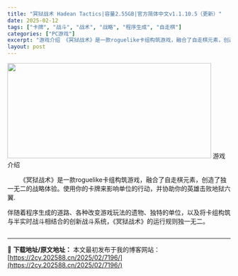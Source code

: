 ```yaml
---
title: "冥狱战术 Hadean Tactics|容量2.55GB|官方简体中文v1.1.10.5（更新）"
date: 2025-02-12
tags: ["卡牌", "战斗", "战术", "战略", "程序生成", "自走棋"]
categories: ["PC游戏"]
excerpt: "游戏介绍 《冥狱战术》是一款roguelike卡组构筑游戏，融合了自走棋元素，创造了独一无二的战略体验。使用你的卡牌来影响单位的行动，并协助你的英雄击败地狱六翼. 伴随着程序生成的道路、各种改变游戏玩法的遗物、独特的单位，以及将卡组构筑与半实时战斗相结合的创新战斗系统，《冥狱战术》的运行规则独一无二&hellip;"
layout: post
---
```


<img class="aligncenter size-full wp-image-7503" src="https://2cy.202588.cn/wp-content/uploads/2025/02/2025021314473487.webp" alt="" width="460" height="215" />
游戏介绍
<p style="white-space: normal; text-indent: 2em; text-align: left;">《冥狱战术》是一款roguelike卡组构筑游戏，融合了自走棋元素，创造了独一无二的战略体验。使用你的卡牌来影响单位的行动，并协助你的英雄击败地狱六翼.</p>
伴随着程序生成的道路、各种改变游戏玩法的遗物、独特的单位，以及将卡组构筑与半实时战斗相结合的创新战斗系统，《冥狱战术》的运行规则独一无二。
<h2 style="white-space: normal; text-indent: 2em; text-align: left;"></h2>

---
📖 **下载地址/原文地址：** 本文最初发布于我的博客网站：[https://2cy.202588.cn/2025/02/7196/](https://2cy.202588.cn/2025/02/7196/)
